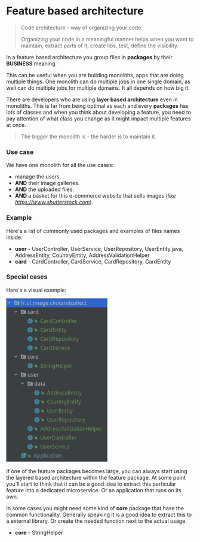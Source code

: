 # Feature based architecture

> Code architecture - way of organizing your code.
>
> Organizing your code in a meaningful manner helps when you want to
> maintain, extract parts of it, create libs, test, define the visibility.

In a feature based architecture you group files in __packages__ by their __BUSINESS__ meaning.

This can be useful when you are building monoliths, apps that are doing multiple things.
One monolith can do multiple jobs in one single domain, as well can do multiple jobs for multiple domains.
It all depends on how big it. 

There are developers who are using __layer based architecture__ even in monoliths. This is far from being optimal
as each and every __packages__ has lots of classes and when you think about developing a feature, you need to pay 
attention of what class you change as it might impact multiple features at once.

> The bigger the monolith is - the harder is to maintain it.

### Use case

We have one monolith for all the use cases:
- manage the users.
- __AND__ their image galleries.
- __AND__ the uploaded files.
- __AND__ a basket for this e-commerce website that sells images (_like https://www.shutterstock.com_).

### Example 

Here's a list of commonly used packages and examples of files names inside:

- __user__ - UserController, UserService, UserRepository, UserEntity.java, AddressEntity, CountryEntity, AddressValidationHelper
- __card__ - CardController, CardService, CardRepository, CardEntity

### Special cases

Here's a visual example:

![](file-tree.png)


If one of the feature packages becomes large, you can always start using the layered based architecture within the feature package.
At some point you'll start to think that it can be a good idea to extract this particular feature into a dedicated microservice.
Or an application that runs on its own.

In some cases you might need some kind of __core__ package that hase the common functionality.
Generally speaking it is a good idea to extract this to a external library. Or create the needed function next to the actual usage.

- __core__ - StringHelper